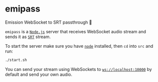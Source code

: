 # emipass

Emission WebSocket to SRT passthrough 💨

`emipass` is a [`Node.js`](https://nodejs.org) server that receives WebSocket audio stream
and sends it as [`SRT`](https://www.haivision.com/products/srt-secure-reliable-transport) stream.

To start the server make sure you have [`node`](https://nodejs.org) installed, then `cd` into `src` and run:

```sh
./start.sh
```

You can send your stream using WebSockets to [`ws://localhost:10000`](ws://localhost:10000) by default and send your own audio.
